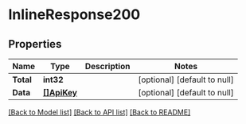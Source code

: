 # InlineResponse200

## Properties
Name | Type | Description | Notes
------------ | ------------- | ------------- | -------------
**Total** | **int32** |  | [optional] [default to null]
**Data** | [**[]ApiKey**](APIKey.md) |  | [optional] [default to null]

[[Back to Model list]](../README.md#documentation-for-models) [[Back to API list]](../README.md#documentation-for-api-endpoints) [[Back to README]](../README.md)


